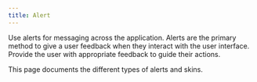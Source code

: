 ```yaml
---
title: Alert
---
```


Use alerts for messaging across the application. Alerts are the primary method to give a user feedback when they interact with the user interface. Provide the user with appropriate feedback to guide their actions.

This page documents the different types of alerts and skins.
